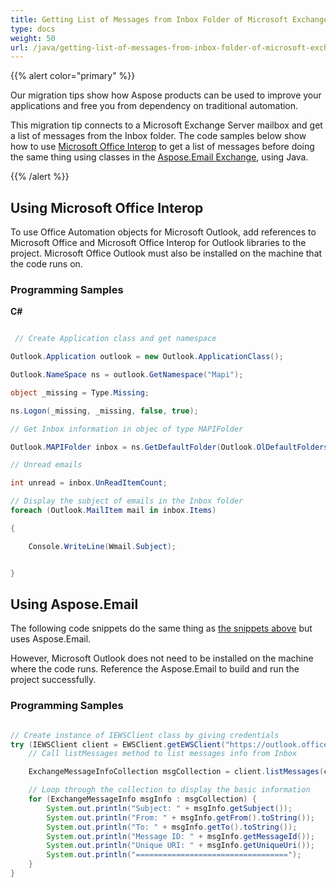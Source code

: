 ```yaml
---
title: Getting List of Messages from Inbox Folder of Microsoft Exchange Server Mailbox
type: docs
weight: 50
url: /java/getting-list-of-messages-from-inbox-folder-of-microsoft-exchange-server-mailbox/
---
```



{{% alert color="primary" %}} 

Our migration tips show how Aspose products can be used to improve your applications and free you from dependency on traditional automation.

This migration tip connects to a Microsoft Exchange Server mailbox and get a list of messages from the Inbox folder. The code samples below show how to use [Microsoft Office Interop](#using-microsoft-office-interop) to get a list of messages before doing the same thing using classes in the [Aspose.Email Exchange](#using-asposeemail), using Java.

{{% /alert %}} 
## **Using Microsoft Office Interop**
To use Office Automation objects for Microsoft Outlook, add references to Microsoft Office and Microsoft Office Interop for Outlook libraries to the project. Microsoft Office Outlook must also be installed on the machine that the code runs on.
### **Programming Samples**
**C#**

~~~cs

 // Create Application class and get namespace

Outlook.Application outlook = new Outlook.ApplicationClass();

Outlook.NameSpace ns = outlook.GetNamespace("Mapi");

object _missing = Type.Missing;

ns.Logon(_missing, _missing, false, true);

// Get Inbox information in objec of type MAPIFolder

Outlook.MAPIFolder inbox = ns.GetDefaultFolder(Outlook.OlDefaultFolders.olFolderInbox);

// Unread emails

int unread = inbox.UnReadItemCount;

// Display the subject of emails in the Inbox folder
foreach (Outlook.MailItem mail in inbox.Items)

{

    Console.WriteLine(Wmail.Subject);


}


~~~
## **Using Aspose.Email**
The following code snippets do the same thing as [the snippets above](#using-microsoft-office-interop) but uses Aspose.Email.

However, Microsoft Outlook does not need to be installed on the machine where the code runs. Reference the Aspose.Email to build and run the project successfully.
### **Programming Samples**

~~~java

// Create instance of IEWSClient class by giving credentials
try (IEWSClient client = EWSClient.getEWSClient("https://outlook.office365.com/EWS/Exchange.asmx", "username", "password", "domain")) {
    // Call listMessages method to list messages info from Inbox

    ExchangeMessageInfoCollection msgCollection = client.listMessages(client.getMailboxInfo().getInboxUri());

    // Loop through the collection to display the basic information
    for (ExchangeMessageInfo msgInfo : msgCollection) {
        System.out.println("Subject: " + msgInfo.getSubject());
        System.out.println("From: " + msgInfo.getFrom().toString());
        System.out.println("To: " + msgInfo.getTo().toString());
        System.out.println("Message ID: " + msgInfo.getMessageId());
        System.out.println("Unique URI: " + msgInfo.getUniqueUri());
        System.out.println("==================================");
    }
}

~~~
